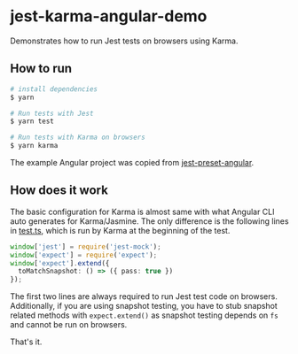 # jest-karma-angular-demo

Demonstrates how to run Jest tests on browsers using Karma.

## How to run

```sh
# install dependencies
$ yarn

# Run tests with Jest
$ yarn test

# Run tests with Karma on browsers
$ yarn karma
```

The example Angular project was copied from [jest-preset-angular](https://github.com/thymikee/jest-preset-angular).

## How does it work

The basic configuration for Karma is almost same with what Angular CLI auto generates for Karma/Jasmine.
The only difference is the following lines in [test.ts](src/test.ts), which is run by Karma at the beginning of the test.

```ts
window['jest'] = require('jest-mock');
window['expect'] = require('expect');
window['expect'].extend({
  toMatchSnapshot: () => ({ pass: true })
});
```

The first two lines are always required to run Jest test code on browsers.
Additionally, if you are using snapshot testing, you have to stub snapshot related methods with `expect.extend()` as snapshot testing depends on `fs` and cannot be run on browsers.

That's it.
